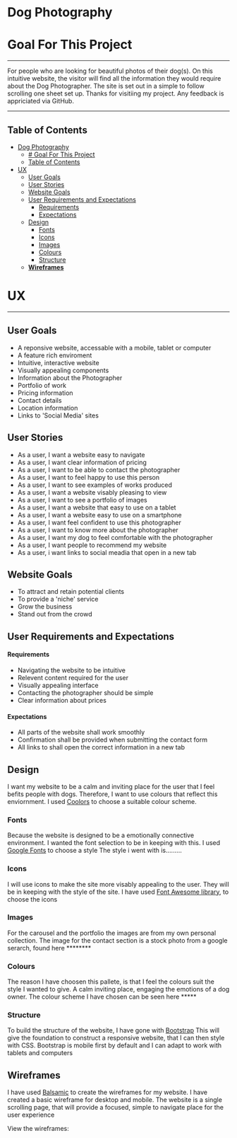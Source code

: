# Dog Photography

# Goal For This Project
---
For people who are looking for beautiful photos of their dog(s).
On this intuitive website, the visitor will find all the information they would require about the Dog Photographer.
The site is set out in a simple to follow scrolling one sheet set up.
Thanks for visitiing my project. Any feedback is appriciated via GitHub.

---

## Table of Contents 
- [Dog Photography](#dog-photography)
  - [# Goal For This Project](#-goal-for-this-project)
  - [Table of Contents](#table-of-contents)
- [UX](#ux)
  - [User Goals](#user-goals)
  - [User Stories](#user-stories)
  - [Website Goals](#website-goals)
  - [User Requirements and Expectations](#user-requirements-and-expectations)
      - [Requirements](#requirements)
      - [Expectations](#expectations)
  - [Design](#design)
    - [Fonts](#fonts)
    - [Icons](#icons)
    - [Images](#images)
    - [Colours](#colours)
    - [Structure](#structure)
  - [**Wireframes**](#wireframes)
# UX

---
## User Goals

* A reponsive website, accessable with a mobile, tablet or computer
* A feature rich enviroment
* Intuitive, interactive website
* Visually appealing components
* Information about the Photographer
* Portfolio of work
* Pricing information
* Contact details
* Location information
* Links to 'Social Media' sites

## User Stories

* As a user, I want a website easy to navigate
* As a user, I want clear information of pricing
* As a user, I want to be able to contact the photographer
* As a user, I want to feel happy to use this person
* As a user, I want to see examples of works produced
* As a user, I want a website visably pleasing to view
* As a user, I want to see a portfolio of images
* As a user, I want a website that easy to use on a tablet
* As a user, I want a website easy to use on a smartphone
* As a user, I want feel confident to use this photographer
* As a user, I want to know more about the photographer
* As a user, I want my dog to feel comfortable with the photographer
* As a user, I want people to recommend my website
* As a user, i want links to social meadia that open in a new tab

## Website Goals

* To attract and retain potential clients
* To provide a 'niche' service 
* Grow the business
* Stand out from the crowd

## User Requirements and Expectations

#### Requirements
* Navigating the website to be intuitive
* Relevent content required for the user
* Visually appealing interface
* Contacting the photographer should be simple
* Clear information about prices


#### Expectations
* All parts of the website shall work smoothly
* Confirmation shall be provided when submitting the contact form
* All links to shall open the correct information in a new tab

## Design
I want my website to be a calm and inviting place for the user that I feel befits people with dogs. 
Therefore, I want to use colours that reflect this enviornment.
I used [Coolors](https://coolors.co/ "Coolors.co") to choose a suitable colour scheme.

### Fonts
Because the website is designed to be a emotionally connective environment. I wanted the font selection to be in keeping with this.
I used [Google Fonts](https://fonts.google.com/ "Google Fonts") to choose a style
The style i went with is.........


### Icons
I will use icons to make the site more visably appealing to the user. They will be in keeping with the style of the site.
I have used [Font Awesome library](https://fontawesome.com/ "Font Awesome"), to choose the icons

### Images
For the carousel and the portfolio the images are from my own personal collection.
The image for the contact section is a stock photo from a google serarch, found here ********

### Colours
The reason I have choosen this pallete, is that I feel the colours suit the style I wanted to give. A calm inviting place, engaging the emotions of a dog owner.
The colour scheme I have chosen can be seen here *****

### Structure
To build the structure of the website, I have gone with
[Bootstrap](https://getbootstrap.com/) 
This will give the foundation to construct a responsive website, that I can then style with CSS.
Bootstrap is mobile first by default and I can adapt to work with tablets and computers


## **Wireframes**
I have used [Balsamic](https://balsamiq.com/wireframes/) to create the wireframes for my website. 
I have created a basic wireframe for desktop and mobile. 
The website is a single scrolling page, that will provide a focused, simple to navigate place for the user experience

View the wireframes: